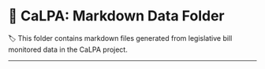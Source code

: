 # :open_file_folder: CaLPA: Markdown Data Folder

:label: This folder contains markdown files generated from legislative bill monitored data in the CaLPA project.

----
